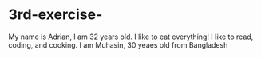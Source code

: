 # 3rd-exercise-

My name is Adrian, I am 32 years old. I like to eat everything! I like to read, coding, and cooking.
I am Muhasin, 30 yeaes old from Bangladesh

